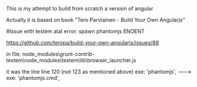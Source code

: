 This is my attempt to build from scratch a version of angular

Actually it is based on book "Tero Parviainen - Build Your Own Angularjs"

#Issue with testem
atal error: spawn phantomjs ENOENT

https://github.com/teropa/build-your-own-angularjs/issues/88

in file:
node_modules\grunt-contrib-testem\node_modules\testem\lib\browser_launcher.js

it was the line line 120 (not 123 as mentioned above)
exe: 'phantomjs', ---> exe: 'phantomjs.cmd',